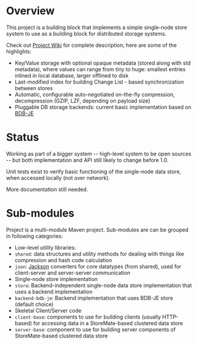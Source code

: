 # Overview

This project is a building block that implements a simple single-node store system to use as a building block for distributed storage systems.

Check out [Project Wiki](StoreMate/wiki) for complete description; here are some of the highlights:

* Key/Value storage with optional opaque metadata (stored along with std metadata), where values can range from tiny to huge: smallest entries inlined in local database, larger offlined to disk
* Last-modified index for building Change List - based synchronization between stores
* Automatic, configurable auto-negotiated on-the-fly compression, decompression (GZIP, LZF, depending on payload size)
* Pluggable DB storage backends: current basic implementation based on [BDB-JE](http://en.wikipedia.org/wiki/BerkeleyDB)

# Status

Working as part of a bigger system -- high-level system to be open sources -- but both implementation and API still likely to change before 1.0.

Unit tests exist to verify basic functioning of the single-node data store, when accessed locally (not over network).

More documentation still needed.

# Sub-modules

Project is a multi-module Maven project.
Sub-modules are can be grouped in following categories:

* Low-level utility libraries:
 * `shared`: data structures and utility methods for dealing with things like compression and hash code calculation
 * `json`: [Jackson](https://github.com/FasterXML/jackson-databind) converters for core datatypes (from shared), used for client-server and server-server communication
* Single-node store implementation
 * `store`: Backend-independent single-node data store implementation that uses a backend implementation
 * `backend-bdb-je`: Backend implementation that uses BDB-JE store (default choice)
* Skeletal Client/Server code
 * `client-base`: components to use for building clients (usually HTTP-based) for accessing data in a StoreMate-based clustered data store
 * `server-base`: component to use for building server components of StoreMate-based clustered data store
